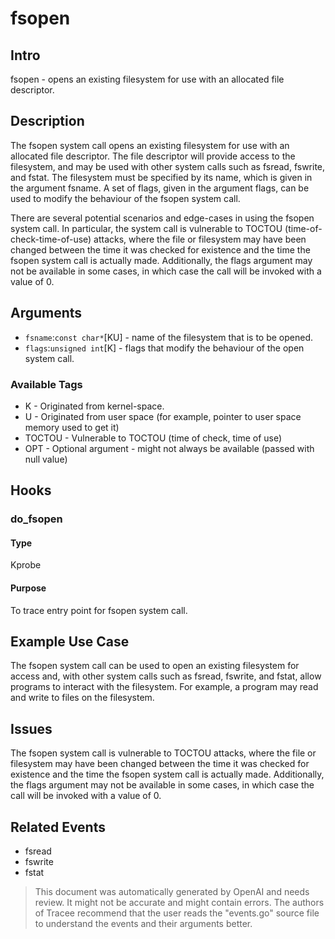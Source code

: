 
# fsopen

## Intro
fsopen - opens an existing filesystem for use with an allocated file descriptor.

## Description
The fsopen system call opens an existing filesystem for use with an allocated file descriptor. The file descriptor will provide access to the filesystem, and may be used with other system calls such as fsread, fswrite, and fstat. The filesystem must be specified by its name, which is given in the argument fsname. A set of flags, given in the argument flags, can be used to modify the behaviour of the fsopen system call.

There are several potential scenarios and edge-cases in using the fsopen system call. In particular, the system call is vulnerable to TOCTOU (time-of-check-time-of-use) attacks, where the file or filesystem may have been changed between the time it was checked for existence and the time the fsopen system call is actually made. Additionally, the flags argument may not be available in some cases, in which case the call will be invoked with a value of 0.

## Arguments
* `fsname`:`const char*`[KU] - name of the filesystem that is to be opened.
* `flags`:`unsigned int`[K] - flags that modify the behaviour of the open system call.

### Available Tags
* K - Originated from kernel-space.
* U - Originated from user space (for example, pointer to user space memory used to get it)
* TOCTOU - Vulnerable to TOCTOU (time of check, time of use)
* OPT - Optional argument - might not always be available (passed with null value)

## Hooks
### do_fsopen
#### Type
Kprobe
#### Purpose
To trace entry point for fsopen system call.

## Example Use Case
The fsopen system call can be used to open an existing filesystem for access and, with other system calls such as fsread, fswrite, and fstat, allow programs to interact with the filesystem. For example, a program may read and write to files on the filesystem.

## Issues
The fsopen system call is vulnerable to TOCTOU attacks, where the file or filesystem may have been changed between the time it was checked for existence and the time the fsopen system call is actually made. Additionally, the flags argument may not be available in some cases, in which case the call will be invoked with a value of 0.

## Related Events
* fsread
* fswrite
* fstat

> This document was automatically generated by OpenAI and needs review. It might
> not be accurate and might contain errors. The authors of Tracee recommend that
> the user reads the "events.go" source file to understand the events and their
> arguments better.
